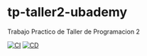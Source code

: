 # tp-taller2-ubademy
Trabajo Practico de Taller de Programacion 2

[![CI](https://github.com/MarcosRolando/taller2-ubademy-backoffice/actions/workflows/node.js.yml/badge.svg)](https://github.com/MarcosRolando/taller2-ubademy-backoffice/actions/workflows/node.js.yml)
[![CD](https://github.com/MarcosRolando/taller2-ubademy-backoffice/actions/workflows/heroku.yml/badge.svg)](https://github.com/MarcosRolando/taller2-ubademy-backoffice/actions/workflows/heroku.yml)

